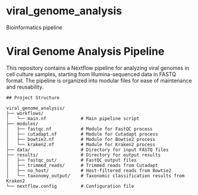 # viral_genome_analysis
Bioinformatics pipeline

# Viral Genome Analysis Pipeline

This repository contains a Nextflow pipeline for analyzing viral genomes in cell culture samples, starting from Illumina-sequenced data in FASTQ format. The pipeline is organized into modular files for ease of maintenance and reusability.

```
## Project Structure

viral_genome_analysis/
├── workflows/
│   └── main.nf             # Main pipeline script
├── modules/
│   ├── fastqc.nf           # Module for FastQC process
│   ├── cutadapt.nf         # Module for Cutadapt process
│   ├── bowtie2.nf          # Module for Bowtie2 process
│   └── kraken2.nf          # Module for Kraken2 process
├── data/                   # Directory for input FASTQ files
├── results/                # Directory for output results
│   ├── fastqc_out/         # FastQC output files
│   ├── trimmed_reads/      # Trimmed reads from Cutadapt
│   ├── no_host/            # Host-filtered reads from Bowtie2
│   └── taxonomy_output/    # Taxonomic classification results from Kraken2
└── nextflow.config         # Configuration file
```

